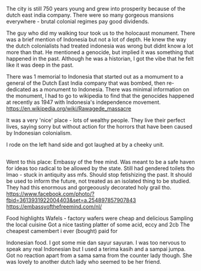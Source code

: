 The city is still 750 years young and grew into prosperity because of the dutch east india company.
There were so many gorgeous mansions everywhere - brutal colonial regimes pay good dividends.

The guy who did my walking tour took us to the holocaust monument. There was a brief mention of Indonesia but not a lot of depth. He knew the way the dutch colonialists had treated indonesia was wrong but didnt know a lot more than that. He mentioned a genocide, but implied it was something that happened in the past.
Although he was a historian, I got the vibe that he felt like it was deep in the past.

There was 1 memorial to Indonesia that started out as a momument to a general of the Dutch East India company that was bombed, then re-dedicated as a monument to Indonesia.
There was minimal information on the monument, I had to go to wikipedia to find that the genocides happened at recently as 1947 with Indonesia's independence movement.
https://en.wikipedia.org/wiki/Rawagede_massacre

It was a very 'nice' place - lots of wealthy people. They live their perfect lives, saying sorry but without action for the horrors that have been caused by Indonesian colonialism.

I rode on the left hand side and got laughed at by a cheeky unit.

##

Went to this place: Embassy of the free mind.
Was meant to be a safe haven for ideas too radical to be allowed by the state.
Still had gendered toilets tho lmao - stuck in antiquity ass mfs.
Should stop fetishizing the past. It should be used to inform the future, not treated as an isolated thing to be studied.
They had this enormous and gorgeoously decorated holy grail tho.
https://www.facebook.com/photo/?fbid=3613931922004403&set=a.254897857907843
https://embassyofthefreemind.com/nl/

Food highlights
Wafels - factory wafers were cheap and delicious
Sampling the local cuisine
Got a nice tasting platter of some acid, eccy and 2cb
The cheapest camembert i ever (bought) paid for

Indonesian food. I got some mie dan sayur sayuran. I was too nervous to speak any real Indonesian but I used a terima kasih and a sampai jumpa. Got no reaction apart from a sama sama from the counter lady though.
She was lovely to another dutch lady who seemed to be her friend.
